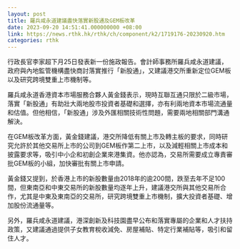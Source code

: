 ```yaml
---
layout: post
title: 羅兵咸永道建議盡快落實新股通及GEM板改革
date: 2023-09-20 14:51:41.000000000 +08:00
link: https://news.rthk.hk/rthk/ch/component/k2/1719176-20230920.htm
categories: rthk
---
```


行政長官李家超下月25日發表新一份施政報告。會計師事務所羅兵咸永道建議，政府與內地監管機構盡快商討落實推行「新股通」，又建議港交所重新定位GEM板以及研究跨境雙重上市機制等。

羅兵咸永道香港資本市場服務合夥人黃金錢表示，現時互聯互通只限於二級市場，落實「新股通」有助壯大兩地股市投資者基礎和選擇，亦有利兩地資本市場流通量和估值。但他相信，「新股通」涉及外匯相關技術性問題，需要兩地相關部門溝通解決。

在GEM板改革方面，黃金錢建議，港交所降低有關上市及轉主板的要求，同時研究允許於其他交易所上市的公司到GEM板作第二上市，以及減輕相關上市成本和披露要求等，吸引中小企和初創企業來港集資。他亦認為，交易所需要成立專責審批GEM板的小組，加快審批有關上市申請。

黃金錢又提到，於香港上市的新股數量由2018年的逾200間，跌至去年不足100間，但東南亞和中東交易所的新股數量均逐年上升，建議港交所與其他交易所合作，尤其是中東及東南亞的交易所，研究跨境雙重上市機制，擴大投資者基礎、增加股份流通量等。

另外，羅兵咸永道建議，港深創新及科技園盡早公布和落實專屬的企業和人才扶持政策，又建議通過提供子女教育稅收減免、房屋補貼、特定行業補貼等，吸引和留住人才。
